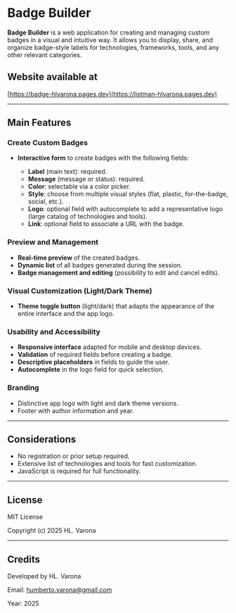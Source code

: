 # Badge Builder

**Badge Builder** is a web application for creating and managing custom badges in a visual and intuitive way. It allows you to display, share, and organize badge-style labels for technologies, frameworks, tools, and any other relevant categories.

## Website available at

[https://badge-hlvarona.pages.dev](https://listman-hlvarona.pages.dev)

---

## Main Features

### Create Custom Badges

- **Interactive form** to create badges with the following fields:

  - **Label** (main text): required.
  - **Message** (message or status): required.
  - **Color**: selectable via a color picker.
  - **Style**: choose from multiple visual styles (flat, plastic, for-the-badge, social, etc.).
  - **Logo**: optional field with autocomplete to add a representative logo (large catalog of technologies and tools).
  - **Link**: optional field to associate a URL with the badge.

### Preview and Management

- **Real-time preview** of the created badges.
- **Dynamic list** of all badges generated during the session.
- **Badge management and editing** (possibility to edit and cancel edits).

### Visual Customization (Light/Dark Theme)

- **Theme toggle button** (light/dark) that adapts the appearance of the entire interface and the app logo.

### Usability and Accessibility

- **Responsive interface** adapted for mobile and desktop devices.
- **Validation** of required fields before creating a badge.
- **Descriptive placeholders** in fields to guide the user.
- **Autocomplete** in the logo field for quick selection.

### Branding

- Distinctive app logo with light and dark theme versions.
- Footer with author information and year.

---

## Considerations

- No registration or prior setup required.
- Extensive list of technologies and tools for fast customization.
- JavaScript is required for full functionality.

---

## License

MIT License

Copyright (c) 2025 HL. Varona

---

## Credits

Developed by HL. Varona

Email: [humberto.varona@gmail.com](mailto:humberto.varona@gmail.com)

Year: 2025
